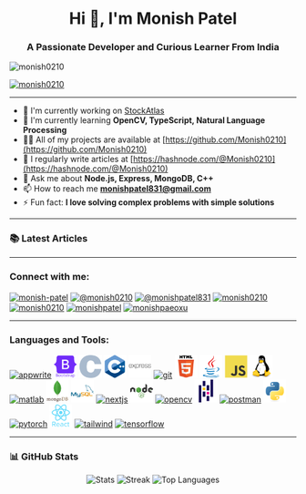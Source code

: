 <h1 align="center">Hi 👋, I'm Monish Patel</h1>
<h3 align="center">A Passionate Developer and Curious Learner From India</h3>

<p align="left"> 
  <img src="https://komarev.com/ghpvc/?username=monish0210&label=Profile%20views&color=0e75b6&style=flat" alt="monish0210" /> 
</p>

<p align="left">
  <a href="https://github.com/ryo-ma/github-profile-trophy">
    <img src="https://github-profile-trophy.vercel.app/?username=monish0210&margin-w=5" alt="monish0210" />
  </a>
</p>

---
- 🔭 I'm currently working on [StockAtlas](https://github.com/Tejas028/StockAtlas)
- 🌱 I'm currently learning **OpenCV, TypeScript, Natural Language Processing**
- 👨‍💻 All of my projects are available at [https://github.com/Monish0210](https://github.com/Monish0210)
- 📝 I regularly write articles at [https://hashnode.com/@Monish0210](https://hashnode.com/@Monish0210)
- 💬 Ask me about **Node.js, Express, MongoDB, C++**
- 📫 How to reach me **monishpatel831@gmail.com**
- ⚡ Fun fact: **I love solving complex problems with simple solutions**
---

### 📚 Latest Articles
<!-- HASHNODE_BLOG:START -->
<!-- HASHNODE_BLOG:END -->

---
<h3 align="left">Connect with me:</h3>
<p align="left">
<a href="https://linkedin.com/in/monish-patel" target="_blank"><img align="center" src="https://raw.githubusercontent.com/rahuldkjain/github-profile-readme-generator/master/src/images/icons/Social/linked-in-alt.svg" alt="monish-patel" height="30" width="40" /></a>
<a href="https://hashnode.com/@monish0210" target="_blank"><img align="center" src="https://raw.githubusercontent.com/rahuldkjain/github-profile-readme-generator/master/src/images/icons/Social/hashnode.svg" alt="@monish0210" height="30" width="40" /></a>
<a href="https://medium.com/@monishpatel831" target="_blank"><img align="center" src="https://raw.githubusercontent.com/rahuldkjain/github-profile-readme-generator/master/src/images/icons/Social/medium.svg" alt="@monishpatel831" height="30" width="40" /></a>
<a href="https://www.codechef.com/users/monish0210" target="_blank"><img align="center" src="https://cdn.jsdelivr.net/npm/simple-icons@3.1.0/icons/codechef.svg" alt="monish0210" height="30" width="40" /></a>
<a href="https://codeforces.com/profile/monish0210" target="_blank"><img align="center" src="https://raw.githubusercontent.com/rahuldkjain/github-profile-readme-generator/master/src/images/icons/Social/codeforces.svg" alt="monish0210" height="30" width="40" /></a>
<a href="https://www.leetcode.com/monishpatel" target="_blank"><img align="center" src="https://raw.githubusercontent.com/rahuldkjain/github-profile-readme-generator/master/src/images/icons/Social/leet-code.svg" alt="monishpatel" height="30" width="40" /></a>
<a href="https://auth.geeksforgeeks.org/user/monishpaeoxu" target="_blank"><img align="center" src="https://raw.githubusercontent.com/rahuldkjain/github-profile-readme-generator/master/src/images/icons/Social/geeks-for-geeks.svg" alt="monishpaeoxu" height="30" width="40" /></a>
</p>

---

<h3 align="left">Languages and Tools:</h3>
<p align="left">
  <a href="https://appwrite.io" target="_blank"><img src="https://www.vectorlogo.zone/logos/appwriteio/appwriteio-icon.svg" alt="appwrite" width="40" height="40"/></a>
  <a href="https://getbootstrap.com" target="_blank"><img src="https://raw.githubusercontent.com/devicons/devicon/master/icons/bootstrap/bootstrap-plain-wordmark.svg" alt="bootstrap" width="40" height="40"/></a>
  <a href="https://www.cprogramming.com/" target="_blank"><img src="https://raw.githubusercontent.com/devicons/devicon/master/icons/c/c-original.svg" alt="c" width="40" height="40"/></a>
  <a href="https://www.w3schools.com/cpp/" target="_blank"><img src="https://raw.githubusercontent.com/devicons/devicon/master/icons/cplusplus/cplusplus-original.svg" alt="cplusplus" width="40" height="40"/></a>
  <a href="https://expressjs.com" target="_blank"><img src="https://raw.githubusercontent.com/devicons/devicon/master/icons/express/express-original-wordmark.svg" alt="express" width="40" height="40"/></a>
  <a href="https://git-scm.com/" target="_blank"><img src="https://www.vectorlogo.zone/logos/git-scm/git-scm-icon.svg" alt="git" width="40" height="40"/></a>
  <a href="https://www.w3.org/html/" target="_blank"><img src="https://raw.githubusercontent.com/devicons/devicon/master/icons/html5/html5-original-wordmark.svg" alt="html5" width="40" height="40"/></a>
  <a href="https://www.java.com" target="_blank"><img src="https://raw.githubusercontent.com/devicons/devicon/master/icons/java/java-original.svg" alt="java" width="40" height="40"/></a>
  <a href="https://developer.mozilla.org/en-US/docs/Web/JavaScript" target="_blank"><img src="https://raw.githubusercontent.com/devicons/devicon/master/icons/javascript/javascript-original.svg" alt="javascript" width="40" height="40"/></a>
  <a href="https://www.linux.org/" target="_blank"><img src="https://raw.githubusercontent.com/devicons/devicon/master/icons/linux/linux-original.svg" alt="linux" width="40" height="40"/></a>
  <a href="https://www.mathworks.com/" target="_blank"><img src="https://upload.wikimedia.org/wikipedia/commons/2/21/Matlab_Logo.png" alt="matlab" width="40" height="40"/></a>
  <a href="https://www.mongodb.com/" target="_blank"><img src="https://raw.githubusercontent.com/devicons/devicon/master/icons/mongodb/mongodb-original-wordmark.svg" alt="mongodb" width="40" height="40"/></a>
  <a href="https://www.mysql.com/" target="_blank"><img src="https://raw.githubusercontent.com/devicons/devicon/master/icons/mysql/mysql-original-wordmark.svg" alt="mysql" width="40" height="40"/></a>
  <a href="https://nextjs.org/" target="_blank"><img src="https://cdn.worldvectorlogo.com/logos/nextjs-2.svg" alt="nextjs" width="40" height="40"/></a>
  <a href="https://nodejs.org" target="_blank"><img src="https://raw.githubusercontent.com/devicons/devicon/master/icons/nodejs/nodejs-original-wordmark.svg" alt="nodejs" width="40" height="40"/></a>
  <a href="https://opencv.org/" target="_blank"><img src="https://www.vectorlogo.zone/logos/opencv/opencv-icon.svg" alt="opencv" width="40" height="40"/></a>
  <a href="https://pandas.pydata.org/" target="_blank"><img src="https://raw.githubusercontent.com/devicons/devicon/2ae2a900d2f041da66e950e4d48052658d850630/icons/pandas/pandas-original.svg" alt="pandas" width="40" height="40"/></a>
  <a href="https://postman.com" target="_blank"><img src="https://www.vectorlogo.zone/logos/getpostman/getpostman-icon.svg" alt="postman" width="40" height="40"/></a>
  <a href="https://www.python.org" target="_blank"><img src="https://raw.githubusercontent.com/devicons/devicon/master/icons/python/python-original.svg" alt="python" width="40" height="40"/></a>
  <a href="https://pytorch.org/" target="_blank"><img src="https://www.vectorlogo.zone/logos/pytorch/pytorch-icon.svg" alt="pytorch" width="40" height="40"/></a>
  <a href="https://reactjs.org/" target="_blank"><img src="https://raw.githubusercontent.com/devicons/devicon/master/icons/react/react-original-wordmark.svg" alt="react" width="40" height="40"/></a>
  <a href="https://tailwindcss.com/" target="_blank"><img src="https://www.vectorlogo.zone/logos/tailwindcss/tailwindcss-icon.svg" alt="tailwind" width="40" height="40"/></a>
  <a href="https://www.tensorflow.org" target="_blank"><img src="https://www.vectorlogo.zone/logos/tensorflow/tensorflow-icon.svg" alt="tensorflow" width="40" height="40"/></a>
</p>

---

### 📊 GitHub Stats
<p align="center">
  <img src="https://github-readme-stats.vercel.app/api?username=monish0210&show_icons=true&theme=radical" alt="Stats" width="48%"/>
  <img src="https://github-readme-streak-stats.herokuapp.com/?user=monish0210&theme=radical" alt="Streak" width="48%"/>
  <img src="https://github-readme-stats.vercel.app/api/top-langs/?username=monish0210&layout=compact&theme=radical" alt="Top Languages" width="48%"/>
</p>
